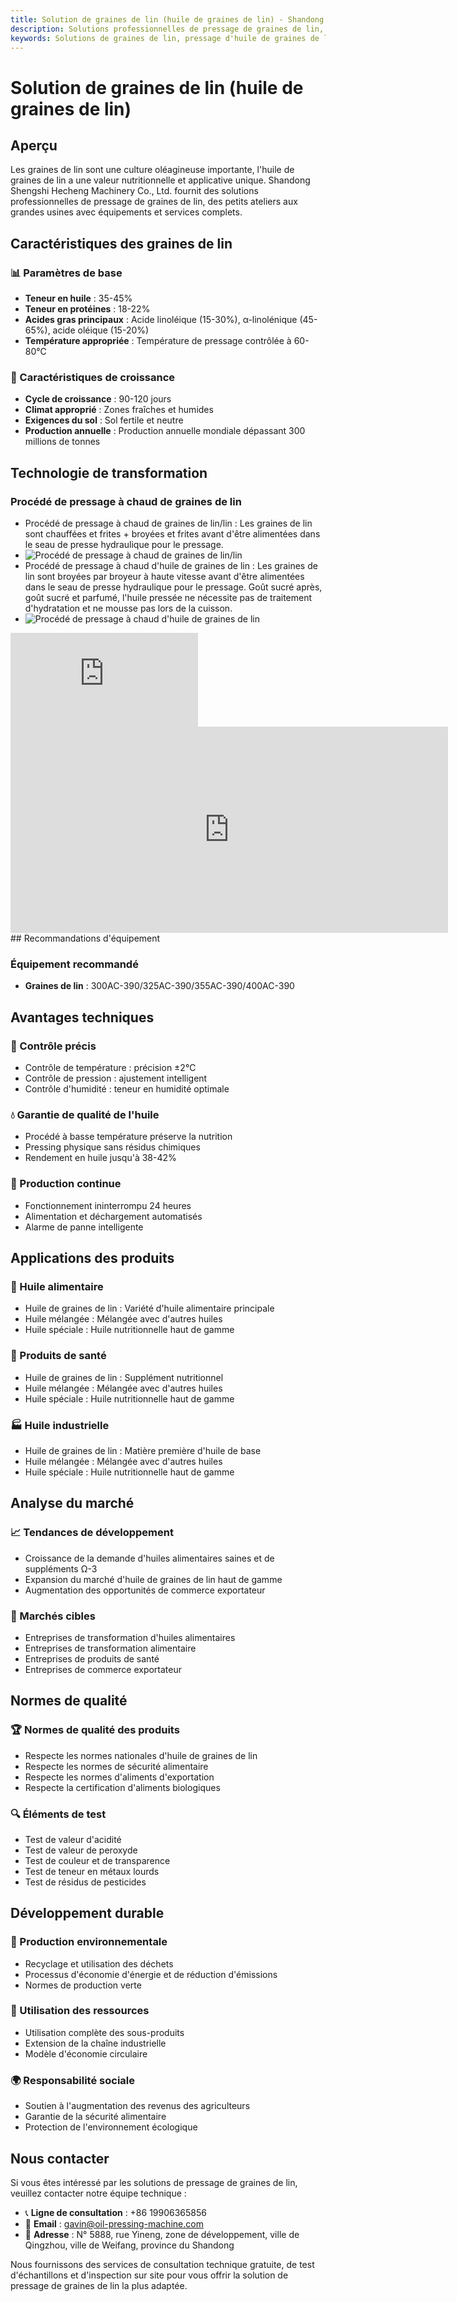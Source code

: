 ```yaml
---
title: Solution de graines de lin (huile de graines de lin) - Shandong Shengshi Hecheng Machinery Co., Ltd.
description: Solutions professionnelles de pressage de graines de lin, fournissant équipement de transformation d'huile de graines de lin et services techniques, teneur en huile 35-45%, riche en α-linolénique, utilisant le procédé de pressage à froid pour préserver la nutrition, répondant aux besoins d'huiles alimentaires saines et de suppléments Ω-3.
keywords: Solutions de graines de lin, pressage d'huile de graines de lin, équipement de transformation de graines de lin, ligne de production d'huile de graines de lin, procédé de pressage à froid de graines de lin, presse à huile de graines de lin, extraction d'huile de graines de lin, transformation de graines de graines de lin, équipement de pressage d'huile de graines de lin, suppléments Ω-3, huile de lin
---
```


# Solution de graines de lin (huile de graines de lin)

## Aperçu

Les graines de lin sont une culture oléagineuse importante, l'huile de graines de lin a une valeur nutritionnelle et applicative unique. Shandong Shengshi Hecheng Machinery Co., Ltd. fournit des solutions professionnelles de pressage de graines de lin, des petits ateliers aux grandes usines avec équipements et services complets.

## Caractéristiques des graines de lin

### 📊 Paramètres de base
- **Teneur en huile** : 35-45%
- **Teneur en protéines** : 18-22%
- **Acides gras principaux** : Acide linoléique (15-30%), α-linolénique (45-65%), acide oléique (15-20%)
- **Température appropriée** : Température de pressage contrôlée à 60-80℃

### 🌱 Caractéristiques de croissance
- **Cycle de croissance** : 90-120 jours
- **Climat approprié** : Zones fraîches et humides
- **Exigences du sol** : Sol fertile et neutre
- **Production annuelle** : Production annuelle mondiale dépassant 300 millions de tonnes

## Technologie de transformation

### Procédé de pressage à chaud de graines de lin
- Procédé de pressage à chaud de graines de lin/lin : Les graines de lin sont chauffées et frites + broyées et frites avant d'être alimentées dans le seau de presse hydraulique pour le pressage.
- ![Procédé de pressage à chaud de graines de lin/lin](/images/胡麻_亚麻籽热榨工艺概览_An%20Overview%20of%20the%20Hot%20Pressing%20Process%20of%20Flaxseed.png)
- Procédé de pressage à chaud d'huile de graines de lin : Les graines de lin sont broyées par broyeur à haute vitesse avant d'être alimentées dans le seau de presse hydraulique pour le pressage. Goût sucré après, goût sucré et parfumé, l'huile pressée ne nécessite pas de traitement d'hydratation et ne mousse pas lors de la cuisson.
- ![Procédé de pressage à chaud d'huile de graines de lin](/images/胡麻_亚麻籽冷榨工艺概览_An%20Overview%20of%20the%20Cold%20pressing%20Process%20of%20Flaxseed.png)

<div class="video-container">
  <iframe src="https://www.youtube.com/embed/g6zdZIm7aMs" frameborder="0" allow="accelerometer; autoplay; clipboard-write; encrypted-media; gyroscope; picture-in-picture" allowfullscreen></iframe>
</div>

<iframe width="700" height="330" src="https://www.youtube.com/embed/Ye3Ni2Lz9cM" frameborder="0" allow="accelerometer; autoplay; clipboard-write; encrypted-media; gyroscope; picture-in-picture" allowfullscreen></iframe>
## Recommandations d'équipement

### Équipement recommandé
- **Graines de lin** : 300AC-390/325AC-390/355AC-390/400AC-390

## Avantages techniques

### 🎯 Contrôle précis
- Contrôle de température : précision ±2℃
- Contrôle de pression : ajustement intelligent
- Contrôle d'humidité : teneur en humidité optimale

### 💧 Garantie de qualité de l'huile
- Procédé à basse température préserve la nutrition
- Pressing physique sans résidus chimiques
- Rendement en huile jusqu'à 38-42%

### 🔄 Production continue
- Fonctionnement ininterrompu 24 heures
- Alimentation et déchargement automatisés
- Alarme de panne intelligente

## Applications des produits

### 🍳 Huile alimentaire
- Huile de graines de lin : Variété d'huile alimentaire principale
- Huile mélangée : Mélangée avec d'autres huiles
- Huile spéciale : Huile nutritionnelle haut de gamme

### 💊 Produits de santé
- Huile de graines de lin : Supplément nutritionnel
- Huile mélangée : Mélangée avec d'autres huiles
- Huile spéciale : Huile nutritionnelle haut de gamme

### 🏭 Huile industrielle
- Huile de graines de lin : Matière première d'huile de base
- Huile mélangée : Mélangée avec d'autres huiles
- Huile spéciale : Huile nutritionnelle haut de gamme

## Analyse du marché

### 📈 Tendances de développement
- Croissance de la demande d'huiles alimentaires saines et de suppléments Ω-3
- Expansion du marché d'huile de graines de lin haut de gamme
- Augmentation des opportunités de commerce exportateur

### 🎯 Marchés cibles
- Entreprises de transformation d'huiles alimentaires
- Entreprises de transformation alimentaire
- Entreprises de produits de santé
- Entreprises de commerce exportateur

## Normes de qualité

### 🏆 Normes de qualité des produits
- Respecte les normes nationales d'huile de graines de lin
- Respecte les normes de sécurité alimentaire
- Respecte les normes d'aliments d'exportation
- Respecte la certification d'aliments biologiques

### 🔍 Éléments de test
- Test de valeur d'acidité
- Test de valeur de peroxyde
- Test de couleur et de transparence
- Test de teneur en métaux lourds
- Test de résidus de pesticides

## Développement durable

### 🌱 Production environnementale
- Recyclage et utilisation des déchets
- Processus d'économie d'énergie et de réduction d'émissions
- Normes de production verte

### 🔄 Utilisation des ressources
- Utilisation complète des sous-produits
- Extension de la chaîne industrielle
- Modèle d'économie circulaire

### 🌍 Responsabilité sociale
- Soutien à l'augmentation des revenus des agriculteurs
- Garantie de la sécurité alimentaire
- Protection de l'environnement écologique

## Nous contacter

Si vous êtes intéressé par les solutions de pressage de graines de lin, veuillez contacter notre équipe technique :

- 📞 **Ligne de consultation** : +86 19906365856
- 📧 **Email** : gavin@oil-pressing-machine.com
- 📍 **Adresse** : N° 5888, rue Yineng, zone de développement, ville de Qingzhou, ville de Weifang, province du Shandong

Nous fournissons des services de consultation technique gratuite, de test d'échantillons et d'inspection sur site pour vous offrir la solution de pressage de graines de lin la plus adaptée.
